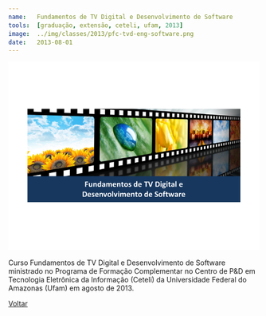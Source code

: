 ```yaml
---
name:  	Fundamentos de TV Digital e Desenvolvimento de Software
tools: 	[graduação, extensão, ceteli, ufam, 2013]
image: 	../img/classes/2013/pfc-tvd-eng-software.png
date: 	2013-08-01
---
```


![](../img/classes/2013/pfc-tvd-eng-software.png)

Curso Fundamentos de TV Digital e Desenvolvimento de Software ministrado no Programa de Formação Complementar no Centro de P&D em Tecnologia Eletrônica da Informação (Ceteli) da Universidade Federal do Amazonas (Ufam) em agosto de 2013.

<p class="text-center">
	<a class="btn btn-outline-primary mt-1" href="{{ site.baseurl }}/classes/">Voltar</a>
</p>


